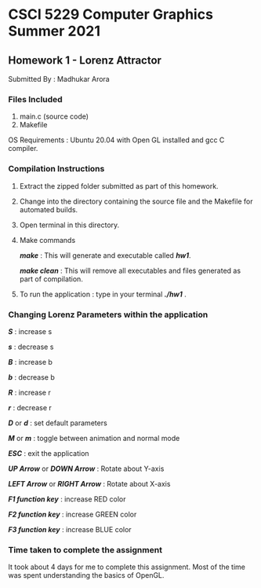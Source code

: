 # CSCI 5229 Computer Graphics Summer 2021
## Homework 1 - Lorenz Attractor
Submitted By : Madhukar Arora


### Files Included
1. main.c (source code)
2. Makefile

OS Requirements : Ubuntu 20.04 with Open GL installed and gcc C compiler.

### Compilation Instructions
1. Extract the zipped folder submitted as part of this homework.
2. Change into the directory containing the source file and the Makefile for automated builds.
3. Open terminal in this directory.
4. Make commands 

   ***make*** : This will generate and executable called ***hw1***.
   
   ***make clean*** : This will remove all executables and files generated as part of compilation.
5. To run the application : type in your terminal ***./hw1*** .

### Changing Lorenz Parameters within the application

***S*** : increase s

***s*** : decrease s

***B*** : increase b

***b*** : decrease b

***R*** : increase r

***r*** : decrease r

***D*** or ***d*** : set default parameters

***M*** or ***m*** : toggle between animation and normal mode

***ESC*** : exit the application

***UP Arrow*** or ***DOWN Arrow*** : Rotate about Y-axis

***LEFT Arrow*** or ***RIGHT Arrow*** : Rotate about X-axis

***F1 function key*** : increase RED color 

***F2 function key*** : increase GREEN color

***F3 function key*** : increase BLUE color

### Time taken to complete the assignment 

It took about 4 days for me to complete this assignment. Most of the time was spent understanding the basics of OpenGL. 
